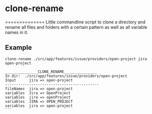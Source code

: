 # clone-rename
==============
Little  commandline script to clone a directory and rename all files and folders with a certain pattern as well as all variable names in it.

## Example
``` 
clone-rename ./src/app/features/issue/providers/open-project jira open-project
```

````
_______________CLONE_RENAME_______________
In dir:  ./src/app/features/issue/providers/open-project
Input      jira => open-project
-------------------------------------------
fileNames  jira => open-project
variables  Jira => OpenProject
variables  jira => openProject
variables  JIRA => OPEN_PROJECT
variables  jira => open-project
```
